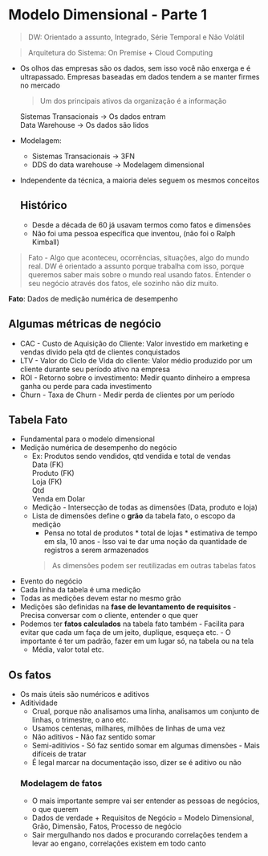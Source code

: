 # Modelo Dimensional - Parte 1

> DW: Orientado a assunto, Integrado, Série Temporal e Não Volátil

> Arquitetura do Sistema: On Premise + Cloud Computing

* Os olhos das empresas são os dados, sem isso você não enxerga e é ultrapassado. Empresas baseadas em dados tendem a se manter firmes no mercado
    > Um dos principais ativos da organização é a informação  
      
    Sistemas Transacionais -> Os dados entram  
    Data Warehouse -> Os dados são lidos  
* Modelagem:
    * Sistemas Transacionais -> 3FN
    * DDS do data warehouse -> Modelagem dimensional
* Independente da técnica, a maioria deles seguem os mesmos conceitos

    ## Histórico
    * Desde a década de 60 já usavam termos como fatos e dimensões
    * Não foi uma pessoa específica que inventou, (não foi o Ralph Kimball)
    
> Fato - Algo que aconteceu, ocorrências, situações, algo do mundo real. DW é orientado a assunto porque trabalha com isso, porque queremos saber mais sobre o mundo real usando fatos. Entender o seu negócio através dos fatos, ele sozinho não diz muito.  
  
**Fato**: Dados de medição numérica de desempenho

## Algumas métricas de negócio
* CAC - Custo de Aquisição do Cliente: Valor investido em marketing e vendas divido pela qtd de clientes conquistados
* LTV - Valor do Ciclo de Vida do cliente: Valor médio produzido por um cliente durante seu período ativo na empresa
* ROI - Retorno sobre o investimento: Medir quanto dinheiro a empresa ganha ou perde para cada investimento
* Churn - Taxa de Churn - Medir perda de clientes por um período

## Tabela Fato
* Fundamental para o modelo dimensional
* Medição numérica de desempenho do negócio
    * Ex: Produtos sendo vendidos, qtd vendida e total de vendas  
            Data (FK)  
            Produto (FK)  
            Loja (FK)  
            Qtd  
            Venda em Dolar  
    * Medição - Intersecção de todas as dimensões (Data, produto e loja)
    * Lista de dimensões define o **grão** da tabela fato, o escopo da medição
        * Pensa no total de produtos * total de lojas * estimativa de tempo em sla, 10 anos - Isso vai te dar uma noção da quantidade de registros a serem armazenados
        > As dimensões podem ser reutilizadas em outras tabelas fatos
* Evento do negócio
* Cada linha da tabela é uma medição
* Todas as medições devem estar no mesmo grão
* Medições são definidas na **fase de levantamento de requisitos** - Precisa conversar com o cliente, entender o que quer
* Podemos ter **fatos calculados** na tabela fato também - Facilita para evitar que cada um faça de um jeito, duplique, esqueça etc. - O importante é ter um padrão, fazer em um lugar só, na tabela ou na tela
    * Média, valor total etc.
## Os fatos
* Os mais úteis são numéricos e aditivos
* Aditividade
    * Crual, porque não analisamos uma linha, analisamos um conjunto de linhas, o trimestre, o ano etc.
    * Usamos centenas, milhares, milhões de linhas de uma vez
    * Não aditivos - Não faz sentido somar
    * Semi-aditivios - Só faz sentido somar em algumas dimensões - Mais difíceis de tratar
    * É legal marcar na documentação isso, dizer se é aditivo ou não
    ### Modelagem de fatos
    * O mais importante sempre vai ser entender as pessoas de negócios, o que querem
    * Dados de verdade + Requisitos de Negócio = Modelo Dimensional, Grão, Dimensão, Fatos, Processo de negócio
    * Sair mergulhando nos dados e procurando correlações tendem a levar ao engano, correlações existem em todo canto